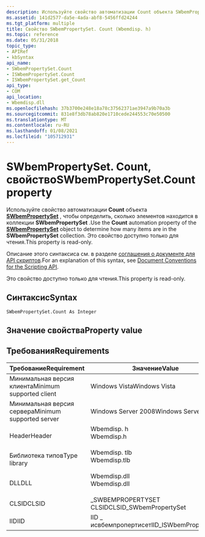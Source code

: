```yaml
---
description: Используйте свойство автоматизации Count объекта SWbemPropertySet, чтобы определить, сколько элементов находится в коллекции SWbemPropertySet. Это свойство доступно только для чтения.
ms.assetid: 141d2577-da5e-4ada-abf8-5456ffd24244
ms.tgt_platform: multiple
title: Свойство SWbemPropertySet. Count (Wbemdisp. h)
ms.topic: reference
ms.date: 05/31/2018
topic_type:
- APIRef
- kbSyntax
api_name:
- SWbemPropertySet.Count
- ISWbemPropertySet.Count
- ISWbemPropertySet.get_Count
api_type:
- COM
api_location:
- Wbemdisp.dll
ms.openlocfilehash: 37b3700e248e18a78c37562371ae3947a9b70a3b
ms.sourcegitcommit: 831e8f3db78ab820e1710cede244553c70e50500
ms.translationtype: MT
ms.contentlocale: ru-RU
ms.lasthandoff: 01/08/2021
ms.locfileid: "105712931"
---
```

# <a name="swbempropertysetcount-property"></a><span data-ttu-id="b4da4-104">SWbemPropertySet. Count, свойство</span><span class="sxs-lookup"><span data-stu-id="b4da4-104">SWbemPropertySet.Count property</span></span>

<span data-ttu-id="b4da4-105">Используйте свойство автоматизации **Count** объекта [**SWbemPropertySet**](swbempropertyset.md) , чтобы определить, сколько элементов находится в коллекции **SWbemPropertySet** .</span><span class="sxs-lookup"><span data-stu-id="b4da4-105">Use the **Count** automation property of the [**SWbemPropertySet**](swbempropertyset.md) object to determine how many items are in the **SWbemPropertySet** collection.</span></span> <span data-ttu-id="b4da4-106">Это свойство доступно только для чтения.</span><span class="sxs-lookup"><span data-stu-id="b4da4-106">This property is read-only.</span></span>

<span data-ttu-id="b4da4-107">Описание этого синтаксиса см. в разделе [соглашения о документе для API скриптов](document-conventions-for-the-scripting-api.md).</span><span class="sxs-lookup"><span data-stu-id="b4da4-107">For an explanation of this syntax, see [Document Conventions for the Scripting API](document-conventions-for-the-scripting-api.md).</span></span>

<span data-ttu-id="b4da4-108">Это свойство доступно только для чтения.</span><span class="sxs-lookup"><span data-stu-id="b4da4-108">This property is read-only.</span></span>

## <a name="syntax"></a><span data-ttu-id="b4da4-109">Синтаксис</span><span class="sxs-lookup"><span data-stu-id="b4da4-109">Syntax</span></span>


```VB
SWbemPropertySet.Count As Integer
```



## <a name="property-value"></a><span data-ttu-id="b4da4-110">Значение свойства</span><span class="sxs-lookup"><span data-stu-id="b4da4-110">Property value</span></span>

## <a name="requirements"></a><span data-ttu-id="b4da4-111">Требования</span><span class="sxs-lookup"><span data-stu-id="b4da4-111">Requirements</span></span>



| <span data-ttu-id="b4da4-112">Требование</span><span class="sxs-lookup"><span data-stu-id="b4da4-112">Requirement</span></span> | <span data-ttu-id="b4da4-113">Значение</span><span class="sxs-lookup"><span data-stu-id="b4da4-113">Value</span></span> |
|-------------------------------------|-----------------------------------------------------------------------------------------|
| <span data-ttu-id="b4da4-114">Минимальная версия клиента</span><span class="sxs-lookup"><span data-stu-id="b4da4-114">Minimum supported client</span></span><br/> | <span data-ttu-id="b4da4-115">Windows Vista</span><span class="sxs-lookup"><span data-stu-id="b4da4-115">Windows Vista</span></span><br/>                                                                |
| <span data-ttu-id="b4da4-116">Минимальная версия сервера</span><span class="sxs-lookup"><span data-stu-id="b4da4-116">Minimum supported server</span></span><br/> | <span data-ttu-id="b4da4-117">Windows Server 2008</span><span class="sxs-lookup"><span data-stu-id="b4da4-117">Windows Server 2008</span></span><br/>                                                          |
| <span data-ttu-id="b4da4-118">Header</span><span class="sxs-lookup"><span data-stu-id="b4da4-118">Header</span></span><br/>                   | <dl> <span data-ttu-id="b4da4-119"><dt>Wbemdisp. h</dt></span><span class="sxs-lookup"><span data-stu-id="b4da4-119"><dt>Wbemdisp.h</dt></span></span> </dl>   |
| <span data-ttu-id="b4da4-120">Библиотека типов</span><span class="sxs-lookup"><span data-stu-id="b4da4-120">Type library</span></span><br/>             | <dl> <span data-ttu-id="b4da4-121"><dt>Wbemdisp. tlb</dt></span><span class="sxs-lookup"><span data-stu-id="b4da4-121"><dt>Wbemdisp.tlb</dt></span></span> </dl> |
| <span data-ttu-id="b4da4-122">DLL</span><span class="sxs-lookup"><span data-stu-id="b4da4-122">DLL</span></span><br/>                      | <dl> <span data-ttu-id="b4da4-123"><dt>Wbemdisp.dll</dt></span><span class="sxs-lookup"><span data-stu-id="b4da4-123"><dt>Wbemdisp.dll</dt></span></span> </dl> |
| <span data-ttu-id="b4da4-124">CLSID</span><span class="sxs-lookup"><span data-stu-id="b4da4-124">CLSID</span></span><br/>                    | <span data-ttu-id="b4da4-125">\_SWBEMPROPERTYSET CLSID</span><span class="sxs-lookup"><span data-stu-id="b4da4-125">CLSID\_SWbemPropertySet</span></span><br/>                                                      |
| <span data-ttu-id="b4da4-126">IID</span><span class="sxs-lookup"><span data-stu-id="b4da4-126">IID</span></span><br/>                      | <span data-ttu-id="b4da4-127">IID \_ исвбемпропертисет</span><span class="sxs-lookup"><span data-stu-id="b4da4-127">IID\_ISWbemPropertySet</span></span><br/>                                                       |



 

 




